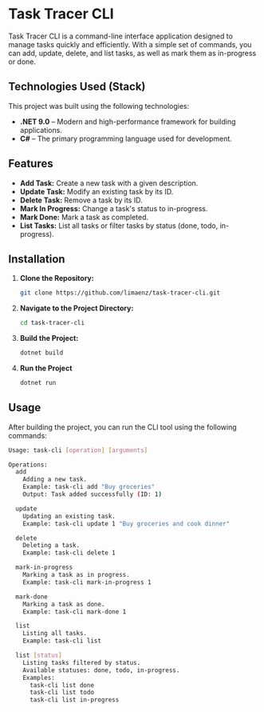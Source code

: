 # Task Tracer CLI

Task Tracer CLI is a command-line interface application designed to manage tasks quickly and efficiently. With a simple set of commands, you can add, update, delete, and list tasks, as well as mark them as in-progress or done.

## Technologies Used (Stack)

This project was built using the following technologies:

- **.NET 9.0** – Modern and high-performance framework for building applications.
- **C#** – The primary programming language used for development.

## Features

- **Add Task:** Create a new task with a given description.
- **Update Task:** Modify an existing task by its ID.
- **Delete Task:** Remove a task by its ID.
- **Mark In Progress:** Change a task's status to in-progress.
- **Mark Done:** Mark a task as completed.
- **List Tasks:** List all tasks or filter tasks by status (done, todo, in-progress).

## Installation

1. **Clone the Repository:**
   ```bash
   git clone https://github.com/limaenz/task-tracer-cli.git
   ```
2. **Navigate to the Project Directory:**
   ```bash
   cd task-tracer-cli
   ```
3. **Build the Project:**
   ```bash
   dotnet build
   ```
4. **Run the Project**
   ```bash
   dotnet run
   ```

## Usage

After building the project, you can run the CLI tool using the following commands:

```bash
Usage: task-cli [operation] [arguments]

Operations:
  add                 
    Adding a new task.
    Example: task-cli add "Buy groceries"
    Output: Task added successfully (ID: 1)

  update              
    Updating an existing task.
    Example: task-cli update 1 "Buy groceries and cook dinner"

  delete              
    Deleting a task.
    Example: task-cli delete 1

  mark-in-progress    
    Marking a task as in progress.
    Example: task-cli mark-in-progress 1

  mark-done           
    Marking a task as done.
    Example: task-cli mark-done 1

  list                
    Listing all tasks.
    Example: task-cli list

  list [status]       
    Listing tasks filtered by status.
    Available statuses: done, todo, in-progress.
    Examples:
      task-cli list done
      task-cli list todo
      task-cli list in-progress
``` 
